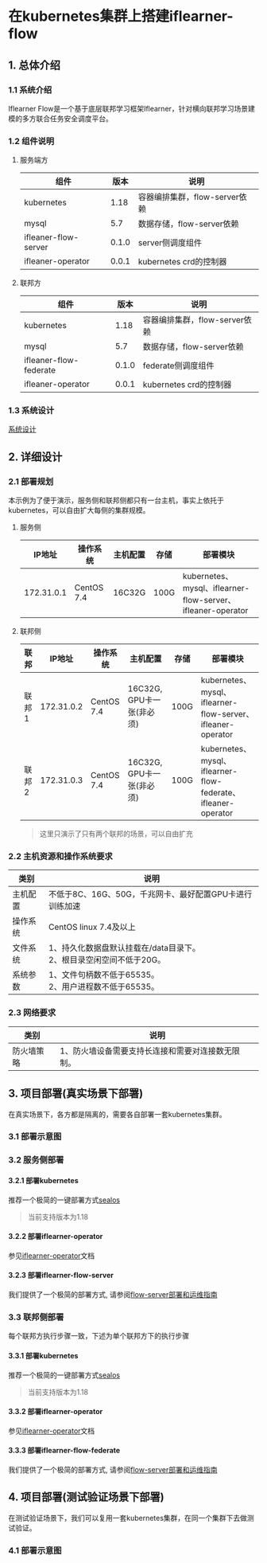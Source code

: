 # 在kubernetes集群上搭建iflearner-flow

## 1. 总体介绍
### 1.1 系统介绍
Iflearner Flow是一个基于底层联邦学习框架Iflearner，针对横向联邦学习场景建模的多方联合任务安全调度平台。

### 1.2 组件说明
1. 服务端方

    | 组件           |版本           |  说明                                   |
    | -------------- | --------- | -------------------------------------- |
    | kubernetes          | 1.18      | 容器编排集群，flow-server依赖 |
    | mysql          | 5.7      | 数据存储，flow-server依赖 |
    | ifleaner-flow-server          | 0.1.0     | server侧调度组件 |
    | ifleaner-operator          | 0.0.1     | kubernetes crd的控制器 |

2. 联邦方

    | 组件           |版本           |  说明                                   |
    | -------------- | --------- | -------------------------------------- |
    | kubernetes          | 1.18      | 容器编排集群，flow-server依赖 |
    | mysql          | 5.7      | 数据存储，flow-server依赖 |
    | ifleaner-flow-federate          | 0.1.0     | federate侧调度组件 |
    | ifleaner-operator          | 0.0.1     | kubernetes crd的控制器 |

### 1.3 系统设计

[系统设计](../tutorial/system_arch_zh.md)

## 2. 详细设计
### 2.1 部署规划
 本示例为了便于演示，服务侧和联邦侧都只有一台主机，事实上依托于kubernetes，可以自由扩大每侧的集群规模。

1. 服务侧

    | IP地址                | 操作系统                | 主机配置 | 存储 | 部署模块                                                     |
    | --------------------- | ----------------------- | -------- | ---- | -------------------------------- |
    | 172.31.0.1 | CentOS 7.4 | 16C32G    | 100G | kubernetes、mysql、iflearner-flow-server、ifleaner-operator |

2. 联邦侧

    | 联邦              | IP地址                | 操作系统                | 主机配置 | 存储 | 部署模块                                                     |
    | --------------------- | --------------------- | ----------------------- | -------- | ---- | -------------------------------- |
    | 联邦1 | 172.31.0.2 | CentOS 7.4 | 16C32G, GPU卡一张(非必须)    | 100G | kubernetes、mysql、iflearner-flow-server、ifleaner-operator |
    | 联邦2 | 172.31.0.3  | CentOS 7.4 | 16C32G, GPU卡一张(非必须)    | 100G | kubernetes、mysql、iflearner-flow-federate、ifleaner-operator |
    > 这里只演示了只有两个联邦的场景，可以自由扩充

### 2.2 主机资源和操作系统要求
| **类别** | **说明**                                                     |
| -------- | ------------------------------------------------------------ |
| 主机配置 | 不低于8C、16G、50G，千兆网卡、最好配置GPU卡进行训练加速                                    |
| 操作系统 | CentOS linux 7.4及以上                 |
| 文件系统 | 1、持久化数据盘默认挂载在/data目录下。<br/> 2、根目录空闲空间不低于20G。 |
| 系统参数 | 1、文件句柄数不低于65535。<br> 2、用户进程数不低于65535。     |

### 2.3 网络要求
| 类别         | 说明                                                         |
| ------------ | ------------------------------------------------------------ |
| 防火墙策略   | 1、防火墙设备需要支持长连接和需要对连接数无限制。 |

## 3. 项目部署(真实场景下部署)
在真实场景下，各方都是隔离的，需要各自部署一套kubernetes集群。

### 3.1 部署示意图

### 3.2 服务侧部署
#### 3.2.1 部署kubernetes
推荐一个极简的一键部署方式[sealos](https://www.sealos.io/zh-Hans/docs/Intro)
> 当前支持版本为1.18

#### 3.2.2 部署iflearner-operator
参见[iflearner-operator](https://github.com/iflytek/iflearner-operator)文档

#### 3.2.3 部署iflearner-flow-server
我们提供了一个极简的部署方式, 请参阅[flow-server部署和运维指南](https://github.com/iflytek/iflearner-operator)

### 3.3 联邦侧部署
每个联邦方执行步骤一致，下述为单个联邦方下的执行步骤

#### 3.3.1 部署kubernetes
推荐一个极简的一键部署方式[sealos](https://www.sealos.io/zh-Hans/docs/Intro)
> 当前支持版本为1.18

#### 3.3.2 部署iflearner-operator
参见[iflearner-operator](https://github.com/iflytek/iflearner-operator)文档

#### 3.3.3 部署iflearner-flow-federate
我们提供了一个极简的部署方式, 请参阅[flow-server部署和运维指南](https://github.com/iflytek/iflearner-operator)


## 4. 项目部署(测试验证场景下部署)
在测试验证场景下，我们可以复用一套kubernetes集群，在同一个集群下去做测试验证。

### 4.1 部署示意图
